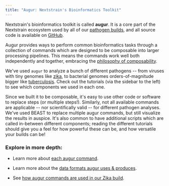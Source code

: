 ```yaml
---
title: "Augur: Nextstrain's Bioinformatics Toolkit"
---
```


Nextstrain's bioinformatics toolkit is called __augur__.
It is a core part of the Nextstrain ecosystem used by all of our [pathogen builds](/docs/tutorials), and all source code is available on [GitHub](https://github.com/nextstrain/augur). 

Augur provides ways to perform common bioinformatics tasks through a collection of commands which are designed to be composable into larger processing pipelines.
This means the commands work well both independently and together, embracing the [philosophy of composability](https://en.wikipedia.org/wiki/Composability).


We've used `augur` to analyze a bunch of different pathogens -- from viruses with tiny genomes like [zika](/docs/tutorials/zika), to bacterial genomes orders-of-magnitude bigger like [tuberculosis](/docs/tutorials/tb).
Check out the tutorials (via the sidebar to the left) to see which components we used in each one.

Since we built it to be composable, it's easy to use other code or software to replace steps (or multiple steps!).
Similarly, not all available commands are applicable -- nor scientifically valid -- for different pathogen analyses.
We've used BEAST to replace multiple augur commands, but still visualize the results in auspice. 
It's also common to have additional scripts which are called in-between different components; reading the different tutorials should give you a feel for how powerful these can be, and how versatile your builds can be!


### Explore in more depth:

* Learn more about [each augur command](augur-commands).

* Learn more about the [data formats augur uses & produces](data-formats).

* See [how augur commands are used in our Zika build](../tutorials/zika).


